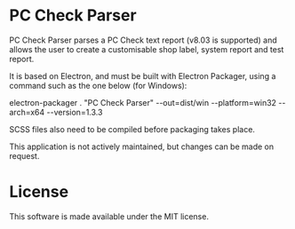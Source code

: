 # PC Check Parser

PC Check Parser parses a PC Check text report (v8.03 is supported) and allows the user to create a customisable shop label, system report and test report.

It is based on Electron, and must be built with Electron Packager, using a command such as the one below (for Windows):

electron-packager . "PC Check Parser" --out=dist/win --platform=win32 --arch=x64 --version=1.3.3

SCSS files also need to be compiled before packaging takes place.

This application is not actively maintained, but changes can be made on request.

# License

This software is made available under the MIT license.
